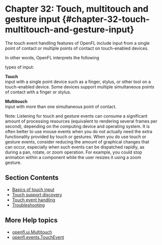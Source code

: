 # Chapter 32: Touch, multitouch and gesture input {#chapter-32-touch-multitouch-and-gesture-input}

The touch event handling features of OpenFL include input from a single point of
contact or multiple points of contact on touch-enabled devices.

<!--And, the OpenFL handles events that combine multiple touch points with
movement to create a gesture.--> In other words, OpenFL interprets the following

types of input:

**Touch**  
input with a single point device such as a finger, stylus, or other tool on a
touch-enabled device. Some devices support multiple simultaneous points of
contact with a finger or stylus.

**Multitouch**  
input with more than one simultaneous point of contact.

<!-- TODO: uncomment when gesture events are implemented
**Gesture**
Input interpreted by a device or operating system in response to one or more
touch events. For example, a user rotates two fingers simultaneously, and the
device or operating system interprets that touch input as a rotation gesture.
Some gestures are performed with one finger or touch point, and some gestures
require multiple touch points. The device or operating system establishes the
type of gesture to assign to the input.

Both touch and gesture input can be multitouch input depending on the user's
device. OpenFL provides APIs for handling touch events, gesture events, and
individually tracked touch events for multitouch input.-->

Note: Listening for touch and gesture events can consume a significant amount of
processing resources (equivalent to rendering several frames per second),
depending on the computing device and operating system. It is often better to
use mouse events when you do not actually need the extra functionality provided
by touch or gestures. When you do use touch or gesture events, consider reducing
the amount of graphical changes that can occur, especially when such events can
be dispatched rapidly, as during a pan, rotate, or zoom operation. For example,
you could stop animation within a component while the user resizes it using a
zoom gesture.

## Section Contents

- [Basics of touch input](./basics-of-touch-input.md)
- [Touch support discovery](./touch-support-discovery.md)
- [Touch event handling](./touch-event-handling.md)
- [Troubleshooting](./troubleshooting.md)

<!-- TODO: uncomment when startTouchDrag is implemented
- [Touch and drag](./touch-and-drag.md)->
<!-- TODO: uncomment when gesture events are implemented
- [Gesture event handling](./gesture-event-handling.md)-->

## More Help topics

- [openfl.ui.Multitouch](https://api.openfl.org/openfl/ui/Multitouch.html)
- [openfl.events.TouchEvent](https://api.openfl.org/openfl/events/TouchEvent.html)

<!-- TODO: uncomment when gesture events are implemented
- [openfl.events.GestureEvent](https://api.openfl.org/openfl/events/GestureEvent.html)
- [openfl.events.TransformGestureEvent](https://api.openfl.org/openfl/events/TransformGestureEvent.html)
- [openfl.events.GesturePhase](https://api.openfl.org/openfl/events/GesturePhase.html)
- [openfl.events.PressAndTapGestureEvent](https://api.openfl.org/openfl/events/PressAndTapGestureEvent.html)-->
